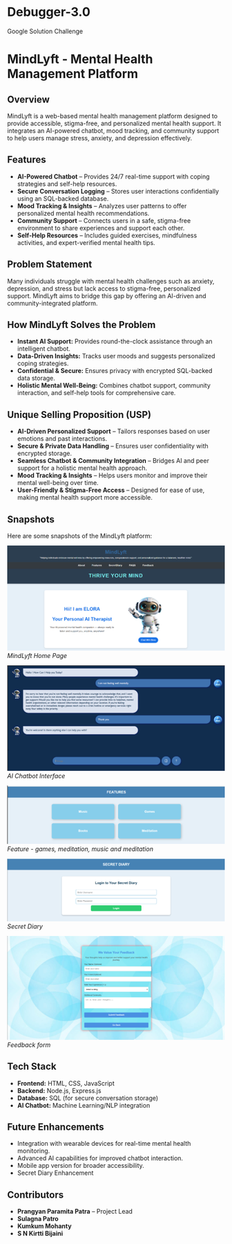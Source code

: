 # Debugger-3.0
Google Solution Challenge
# MindLyft - Mental Health Management Platform

## **Overview**
MindLyft is a web-based mental health management platform designed to provide accessible, stigma-free, and personalized mental health support. It integrates an AI-powered chatbot, mood tracking, and community support to help users manage stress, anxiety, and depression effectively.

## **Features**
- **AI-Powered Chatbot** – Provides 24/7 real-time support with coping strategies and self-help resources.
- **Secure Conversation Logging** – Stores user interactions confidentially using an SQL-backed database.
- **Mood Tracking & Insights** – Analyzes user patterns to offer personalized mental health recommendations.
- **Community Support** – Connects users in a safe, stigma-free environment to share experiences and support each other.
- **Self-Help Resources** – Includes guided exercises, mindfulness activities, and expert-verified mental health tips.

## **Problem Statement**
Many individuals struggle with mental health challenges such as anxiety, depression, and stress but lack access to stigma-free, personalized support. MindLyft aims to bridge this gap by offering an AI-driven and community-integrated platform.

## **How MindLyft Solves the Problem**
- **Instant AI Support:** Provides round-the-clock assistance through an intelligent chatbot.
- **Data-Driven Insights:** Tracks user moods and suggests personalized coping strategies.
- **Confidential & Secure:** Ensures privacy with encrypted SQL-backed data storage.
- **Holistic Mental Well-Being:** Combines chatbot support, community interaction, and self-help tools for comprehensive care.

## **Unique Selling Proposition (USP)**
- **AI-Driven Personalized Support** – Tailors responses based on user emotions and past interactions.
- **Secure & Private Data Handling** – Ensures user confidentiality with encrypted storage.
- **Seamless Chatbot & Community Integration** – Bridges AI and peer support for a holistic mental health approach.
- **Mood Tracking & Insights** – Helps users monitor and improve their mental well-being over time.
- **User-Friendly & Stigma-Free Access** – Designed for ease of use, making mental health support more accessible.

## **Snapshots**
Here are some snapshots of the MindLyft platform:

![Home Page](snapshots/homepage.png)
*MindLyft Home Page*

![Chatbot Interface](snapshots/chatbot.png)
*AI Chatbot Interface*

![Feature](snapshots/features.png)
*Feature - games, meditation, music and meditation*

![Secret Diary](snapshots/secretDiary.png)
*Secret Diary*

![Feedback](snapshots/feedBack.png)
*Feedback form*


## **Tech Stack**
- **Frontend:** HTML, CSS, JavaScript
- **Backend:** Node.js, Express.js
- **Database:** SQL (for secure conversation storage)
- **AI Chatbot:** Machine Learning/NLP integration

## **Future Enhancements**
- Integration with wearable devices for real-time mental health monitoring.
- Advanced AI capabilities for improved chatbot interaction.
- Mobile app version for broader accessibility.
- Secret Diary Enhancement

## **Contributors**
- **Prangyan Paramita Patra** – Project Lead 
- **Sulagna Patro**  
- **Kumkum Mohanty** 
- **S N Kirtti Bijaini** 

